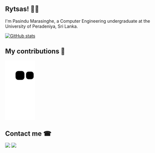 ## Rytsas! 🙋‍♂️

I'm Pasindu Marasinghe, a Computer Engineering undergraduate at the University of Peradeniya, Sri Lanka.

[![GitHub stats](https://github-readme-stats.vercel.app/api?username=pasindumarasinghe&show_icons=true&theme=radical&count_private=true)](https://github.com/anuraghazra/github-readme-stats)

<!-- [![Top Langs](https://github-readme-stats.vercel.app/api/top-langs/?username=pasindumarasinghe&show_icons=true&theme=radical&layout=compact)](https://github.com/anuraghazra/github-readme-stats) -->

## My contributions 🎈

![github contribution grid snake animation](https://raw.githubusercontent.com/pasindumarasinghe/pasindumarasinghe/output/github-contribution-grid-snake.svg)

## Contact me ☎

[<img src="https://img.icons8.com/color/48/000000/gmail-new.png"/>](mailto:pasindugm@duck.com)
[<img src="https://img.icons8.com/fluency/48/000000/linkedin.png"/>](https://linkedin.com/in/pasindu-marasinghe)
